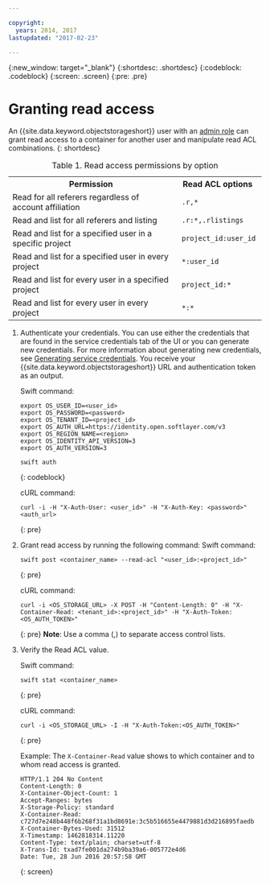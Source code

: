 ```yaml
---

copyright:
  years: 2014, 2017
lastupdated: "2017-02-23"

---
```

{:new_window: target="_blank"}
{:shortdesc: .shortdesc}
{:codeblock: .codeblock}
{:screen: .screen}
{:pre: .pre}


# Granting read access

An {{site.data.keyword.objectstorageshort}} user with an [admin role](/docs/services/ObjectStorage/os_access_types.html) can grant read access to a container for another user and manipulate read ACL combinations.
{: shortdesc}

<table>
<caption> Table 1. Read access permissions by option </caption>
  <tr>
    <th> Permission </th>
    <th> Read ACL options </th>
  </tr>
  <tr>
    <td> Read for all referers regardless of account affiliation </td>
    <td> <code> .r,&#42;  </code> </td>
  </tr>
  <tr>
    <td> Read and list for all referers and listing </td>
    <td> <code> .r:&#42;,.rlistings </code> </td>
  </tr>
  <tr>
    <td> Read and list for a specified user in a specific project </td>
    <td> <code> project_id:user_id </code> </td>
  </tr>
  <tr>
    <td> Read and list for a specified user in every project </td>
    <td> <code> &#42;:user_id </code> </td>
  </tr>
  <tr>
    <td> Read and list for every user in a specified project </td>
    <td> <code> project_id:&#42; </code> </td>
  </tr>
  <tr>
    <td> Read and list for every user in every project  </td>
    <td> <code> &#42;:&#42; </code> </td>
  </tr>
</table>


1. Authenticate your credentials. You can use either the credentials that are found in the service credentials tab of the UI or you can generate new credentials. For more information about generating new credentials, see [Generating service credentials](/docs/services/ObjectStorage/os_credentials.html). You receive your {{site.data.keyword.objectstorageshort}} URL and authentication token as an output.

    Swift command:

    ```
    export OS_USER_ID=<user_id>
    export OS_PASSWORD=<password>
    export OS_TENANT_ID=<project_id>
    export OS_AUTH_URL=https://identity.open.softlayer.com/v3
    export OS_REGION_NAME=<region>
    export OS_IDENTITY_API_VERSION=3
    export OS_AUTH_VERSION=3

    swift auth
    ```
    {: codeblock}

    cURL command:

    ```
    curl -i -H "X-Auth-User: <user_id>" -H "X-Auth-Key: <password>" <auth_url>
    ```
    {: pre}

2. Grant read access by running the following command:
    Swift command:

    ```
    swift post <container_name> --read-acl "<user_id>:<project_id>"
    ```
    {: pre}

    cURL command:

    ```
    curl -i <OS_STORAGE_URL> -X POST -H "Content-Length: 0" -H "X-Container-Read: <tenant_id>:<project_id>" -H "X-Auth-Token: <OS_AUTH_TOKEN>"
    ```
    {: pre}
    **Note**: Use a comma (,) to separate access control lists.

3. Verify the Read ACL value.

    Swift command:

    ```
    swift stat <container_name>
    ```
    {: pre}

    cURL command:

    ```
    curl -i <OS_STORAGE_URL> -I -H "X-Auth-Token:<OS_AUTH_TOKEN>"
    ```
    {: pre}

    Example: The `X-Container-Read` value shows to which container and to whom read access is granted.

    ```
    HTTP/1.1 204 No Content
    Content-Length: 0
    X-Container-Object-Count: 1
    Accept-Ranges: bytes
    X-Storage-Policy: standard
    X-Container-Read: c727d7e248b448f6b268f31a1bd8691e:3c5b516655e4479881d3d216895faedb
    X-Container-Bytes-Used: 31512
    X-Timestamp: 1462818314.11220
    Content-Type: text/plain; charset=utf-8
    X-Trans-Id: txad7fe001da274b9ba39a6-005772e4d6
    Date: Tue, 28 Jun 2016 20:57:58 GMT
    ```
    {: screen}
